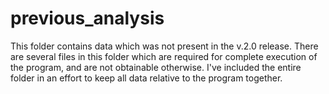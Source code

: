 previous_analysis
===================

This folder contains data which was not present in the v.2.0 release.
There are several files in this folder which are required for complete execution of the program, and are not obtainable otherwise.
I've included the entire folder in an effort to keep all data relative to the program together.
